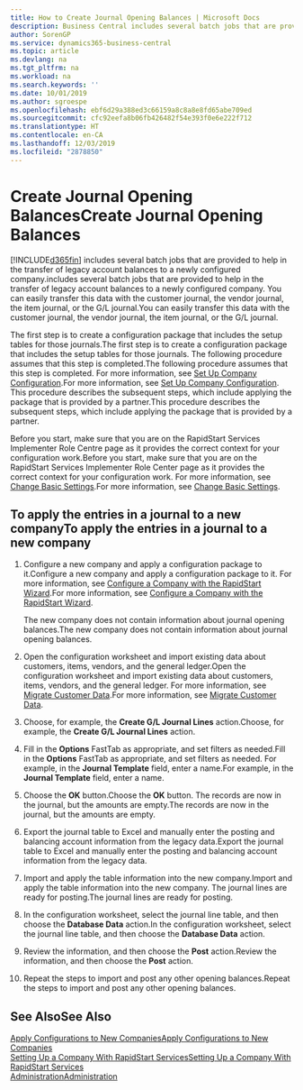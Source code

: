 ```yaml
---
title: How to Create Journal Opening Balances | Microsoft Docs
description: Business Central includes several batch jobs that are provided to help in the transfer of legacy account balances to a newly configured company. You can easily transfer this data with journals postings.
author: SorenGP
ms.service: dynamics365-business-central
ms.topic: article
ms.devlang: na
ms.tgt_pltfrm: na
ms.workload: na
ms.search.keywords: ''
ms.date: 10/01/2019
ms.author: sgroespe
ms.openlocfilehash: ebf6d29a388ed3c66159a8c8a8e8fd65abe709ed
ms.sourcegitcommit: cfc92eefa8b06fb426482f54e393f0e6e222f712
ms.translationtype: HT
ms.contentlocale: en-CA
ms.lasthandoff: 12/03/2019
ms.locfileid: "2878850"
---
```

# <a name="create-journal-opening-balances"></a><span data-ttu-id="5fd16-104">Create Journal Opening Balances</span><span class="sxs-lookup"><span data-stu-id="5fd16-104">Create Journal Opening Balances</span></span>
[!INCLUDE[d365fin](includes/d365fin_md.md)] <span data-ttu-id="5fd16-105">includes several batch jobs that are provided to help in the transfer of legacy account balances to a newly configured company.</span><span class="sxs-lookup"><span data-stu-id="5fd16-105">includes several batch jobs that are provided to help in the transfer of legacy account balances to a newly configured company.</span></span> <span data-ttu-id="5fd16-106">You can easily transfer this data with the customer journal, the vendor journal, the item journal, or the G/L journal.</span><span class="sxs-lookup"><span data-stu-id="5fd16-106">You can easily transfer this data with the customer journal, the vendor journal, the item journal, or the G/L journal.</span></span>

<span data-ttu-id="5fd16-107">The first step is to create a configuration package that includes the setup tables for those journals.</span><span class="sxs-lookup"><span data-stu-id="5fd16-107">The first step is to create a configuration package that includes the setup tables for those journals.</span></span> <span data-ttu-id="5fd16-108">The following procedure assumes that this step is completed.</span><span class="sxs-lookup"><span data-stu-id="5fd16-108">The following procedure assumes that this step is completed.</span></span> <span data-ttu-id="5fd16-109">For more information, see [Set Up Company Configuration](admin-set-up-company-configuration.md).</span><span class="sxs-lookup"><span data-stu-id="5fd16-109">For more information, see [Set Up Company Configuration](admin-set-up-company-configuration.md).</span></span> <span data-ttu-id="5fd16-110">This procedure describes the subsequent steps, which include applying the package that is provided by a partner.</span><span class="sxs-lookup"><span data-stu-id="5fd16-110">This procedure describes the subsequent steps, which include applying the package that is provided by a partner.</span></span>  

<span data-ttu-id="5fd16-111">Before you start, make sure that you are on the RapidStart Services Implementer Role Centre page as it provides the correct context for your configuration work.</span><span class="sxs-lookup"><span data-stu-id="5fd16-111">Before you start, make sure that you are on the RapidStart Services Implementer Role Center page as it provides the correct context for your configuration work.</span></span> <span data-ttu-id="5fd16-112">For more information, see [Change Basic Settings](ui-change-basic-settings.md).</span><span class="sxs-lookup"><span data-stu-id="5fd16-112">For more information, see [Change Basic Settings](ui-change-basic-settings.md).</span></span>

## <a name="to-apply-the-entries-in-a-journal-to-a-new-company"></a><span data-ttu-id="5fd16-113">To apply the entries in a journal to a new company</span><span class="sxs-lookup"><span data-stu-id="5fd16-113">To apply the entries in a journal to a new company</span></span>  
1. <span data-ttu-id="5fd16-114">Configure a new company and apply a configuration package to it.</span><span class="sxs-lookup"><span data-stu-id="5fd16-114">Configure a new company and apply a configuration package to it.</span></span> <span data-ttu-id="5fd16-115">For more information, see [Configure a Company with the RapidStart Wizard](admin-how-to-configure-a-company-with-the-rapidstart-wizard.md).</span><span class="sxs-lookup"><span data-stu-id="5fd16-115">For more information, see [Configure a Company with the RapidStart Wizard](admin-how-to-configure-a-company-with-the-rapidstart-wizard.md).</span></span>  

    <span data-ttu-id="5fd16-116">The new company does not contain information about journal opening balances.</span><span class="sxs-lookup"><span data-stu-id="5fd16-116">The new company does not contain information about journal opening balances.</span></span>  

2. <span data-ttu-id="5fd16-117">Open the configuration worksheet and import existing data about customers, items, vendors, and the general ledger.</span><span class="sxs-lookup"><span data-stu-id="5fd16-117">Open the configuration worksheet and import existing data about customers, items, vendors, and the general ledger.</span></span> <span data-ttu-id="5fd16-118">For more information, see [Migrate Customer Data](admin-migrate-customer-data.md).</span><span class="sxs-lookup"><span data-stu-id="5fd16-118">For more information, see [Migrate Customer Data](admin-migrate-customer-data.md).</span></span>  
3. <span data-ttu-id="5fd16-119">Choose, for example, the **Create G/L Journal Lines** action.</span><span class="sxs-lookup"><span data-stu-id="5fd16-119">Choose, for example, the **Create G/L Journal Lines** action.</span></span>  
4. <span data-ttu-id="5fd16-120">Fill in the **Options** FastTab as appropriate, and set filters as needed.</span><span class="sxs-lookup"><span data-stu-id="5fd16-120">Fill in the **Options** FastTab as appropriate, and set filters as needed.</span></span> <span data-ttu-id="5fd16-121">For example, in the **Journal Template** field, enter a name.</span><span class="sxs-lookup"><span data-stu-id="5fd16-121">For example, in the **Journal Template** field, enter a name.</span></span>  
5. <span data-ttu-id="5fd16-122">Choose the **OK** button.</span><span class="sxs-lookup"><span data-stu-id="5fd16-122">Choose the **OK** button.</span></span> <span data-ttu-id="5fd16-123">The records are now in the journal, but the amounts are empty.</span><span class="sxs-lookup"><span data-stu-id="5fd16-123">The records are now in the journal, but the amounts are empty.</span></span>  
6. <span data-ttu-id="5fd16-124">Export the journal table to Excel and manually enter the posting and balancing account information from the legacy data.</span><span class="sxs-lookup"><span data-stu-id="5fd16-124">Export the journal table to Excel and manually enter the posting and balancing account information from the legacy data.</span></span>
7. <span data-ttu-id="5fd16-125">Import and apply the table information into the new company.</span><span class="sxs-lookup"><span data-stu-id="5fd16-125">Import and apply the table information into the new company.</span></span> <span data-ttu-id="5fd16-126">The journal lines are ready for posting.</span><span class="sxs-lookup"><span data-stu-id="5fd16-126">The journal lines are ready for posting.</span></span>  
8. <span data-ttu-id="5fd16-127">In the configuration worksheet, select the journal line table, and then choose the **Database Data** action.</span><span class="sxs-lookup"><span data-stu-id="5fd16-127">In the configuration worksheet, select the journal line table, and then choose the **Database Data** action.</span></span>  
9. <span data-ttu-id="5fd16-128">Review the information, and then choose the **Post** action.</span><span class="sxs-lookup"><span data-stu-id="5fd16-128">Review the information, and then choose the **Post** action.</span></span>  
10. <span data-ttu-id="5fd16-129">Repeat the steps to import and post any other opening balances.</span><span class="sxs-lookup"><span data-stu-id="5fd16-129">Repeat the steps to import and post any other opening balances.</span></span>  

## <a name="see-also"></a><span data-ttu-id="5fd16-130">See Also</span><span class="sxs-lookup"><span data-stu-id="5fd16-130">See Also</span></span>  
[<span data-ttu-id="5fd16-131">Apply Configurations to New Companies</span><span class="sxs-lookup"><span data-stu-id="5fd16-131">Apply Configurations to New Companies</span></span>](admin-apply-configuration-to-new-companies.md)  
[<span data-ttu-id="5fd16-132">Setting Up a Company With RapidStart Services</span><span class="sxs-lookup"><span data-stu-id="5fd16-132">Setting Up a Company With RapidStart Services</span></span>](admin-set-up-a-company-with-rapidstart.md)  
[<span data-ttu-id="5fd16-133">Administration</span><span class="sxs-lookup"><span data-stu-id="5fd16-133">Administration</span></span>](admin-setup-and-administration.md)
